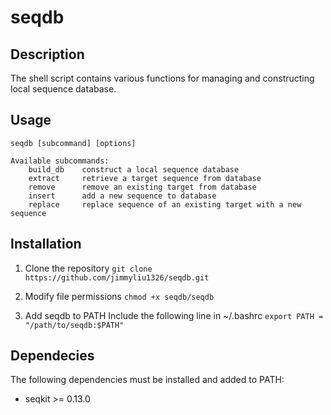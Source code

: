 # seqdb

## Description
The shell script contains various functions for managing and constructing local sequence database.

## Usage
```
seqdb [subcommand] [options]

Available subcommands:
    build_db    construct a local sequence database
    extract     retrieve a target sequence from database
    remove      remove an existing target from database
    insert      add a new sequence to database
    replace     replace sequence of an existing target with a new sequence
```

## Installation

1. Clone the repository
```git clone https://github.com/jimmyliu1326/seqdb.git```

2. Modify file permissions
```chmod +x seqdb/seqdb```

3. Add seqdb to PATH
Include the following line in ~/.bashrc
```export PATH = "/path/to/seqdb:$PATH"```

## Dependecies
The following dependencies must be installed and added to PATH:

* seqkit >= 0.13.0
